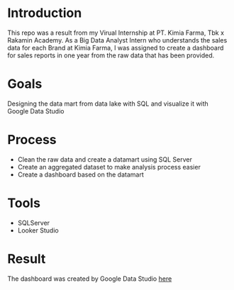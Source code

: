 # Introduction
This repo was a result from my Virual Internship at PT. Kimia Farma, Tbk x Rakamin Academy. As a Big Data Analyst Intern who understands the sales data for each Brand at Kimia Farma, I was assigned to create a dashboard for sales reports in one year from the raw data that has been provided.

# Goals
Designing the data mart from data lake with SQL and visualize it with Google Data Studio

# Process
- Clean the raw data and create a datamart using SQL Server
- Create an aggregated dataset to make analysis process easier
- Create a dashboard based on the datamart

# Tools
- SQLServer
- Looker Studio

# Result
The dashboard was created by Google Data Studio [here](https://lookerstudio.google.com/reporting/72ce77a1-babd-4868-8118-ba45a0861f5b)

